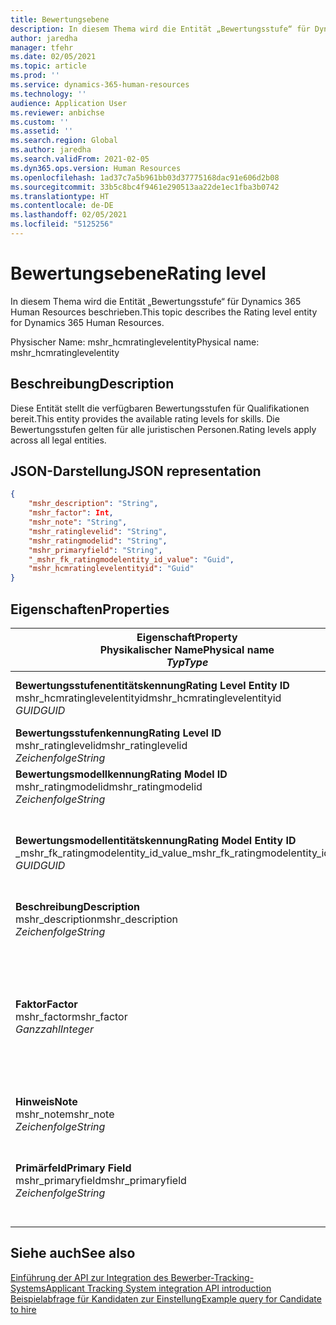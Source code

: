 ```yaml
---
title: Bewertungsebene
description: In diesem Thema wird die Entität „Bewertungsstufe“ für Dynamics 365 Human Resources beschrieben.
author: jaredha
manager: tfehr
ms.date: 02/05/2021
ms.topic: article
ms.prod: ''
ms.service: dynamics-365-human-resources
ms.technology: ''
audience: Application User
ms.reviewer: anbichse
ms.custom: ''
ms.assetid: ''
ms.search.region: Global
ms.author: jaredha
ms.search.validFrom: 2021-02-05
ms.dyn365.ops.version: Human Resources
ms.openlocfilehash: 1ad37c7a5b961bb03d37775168dac91e606d2b08
ms.sourcegitcommit: 33b5c8bc4f9461e290513aa22de1ec1fba3b0742
ms.translationtype: HT
ms.contentlocale: de-DE
ms.lasthandoff: 02/05/2021
ms.locfileid: "5125256"
---
```

# <a name="rating-level"></a><span data-ttu-id="4f663-103">Bewertungsebene</span><span class="sxs-lookup"><span data-stu-id="4f663-103">Rating level</span></span>

<span data-ttu-id="4f663-104">In diesem Thema wird die Entität „Bewertungsstufe“ für Dynamics 365 Human Resources beschrieben.</span><span class="sxs-lookup"><span data-stu-id="4f663-104">This topic describes the Rating level entity for Dynamics 365 Human Resources.</span></span>

<span data-ttu-id="4f663-105">Physischer Name: mshr_hcmratinglevelentity</span><span class="sxs-lookup"><span data-stu-id="4f663-105">Physical name: mshr_hcmratinglevelentity</span></span>

## <a name="description"></a><span data-ttu-id="4f663-106">Beschreibung</span><span class="sxs-lookup"><span data-stu-id="4f663-106">Description</span></span>

<span data-ttu-id="4f663-107">Diese Entität stellt die verfügbaren Bewertungsstufen für Qualifikationen bereit.</span><span class="sxs-lookup"><span data-stu-id="4f663-107">This entity provides the available rating levels for skills.</span></span> <span data-ttu-id="4f663-108">Die Bewertungsstufen gelten für alle juristischen Personen.</span><span class="sxs-lookup"><span data-stu-id="4f663-108">Rating levels apply across all legal entities.</span></span>

## <a name="json-representation"></a><span data-ttu-id="4f663-109">JSON-Darstellung</span><span class="sxs-lookup"><span data-stu-id="4f663-109">JSON representation</span></span>

```json
{
    "mshr_description": "String",
    "mshr_factor": Int,
    "mshr_note": "String",
    "mshr_ratinglevelid": "String",
    "mshr_ratingmodelid": "String",
    "mshr_primaryfield": "String",
    "_mshr_fk_ratingmodelentity_id_value": "Guid",
    "mshr_hcmratinglevelentityid": "Guid"
}
```

## <a name="properties"></a><span data-ttu-id="4f663-110">Eigenschaften</span><span class="sxs-lookup"><span data-stu-id="4f663-110">Properties</span></span>

| <span data-ttu-id="4f663-111">Eigenschaft</span><span class="sxs-lookup"><span data-stu-id="4f663-111">Property</span></span><br><span data-ttu-id="4f663-112">**Physikalischer Name**</span><span class="sxs-lookup"><span data-stu-id="4f663-112">**Physical name**</span></span><br><span data-ttu-id="4f663-113">**_Typ_**</span><span class="sxs-lookup"><span data-stu-id="4f663-113">**_Type_**</span></span> | <span data-ttu-id="4f663-114">Verwenden</span><span class="sxs-lookup"><span data-stu-id="4f663-114">Use</span></span> | <span data-ttu-id="4f663-115">Beschreibung</span><span class="sxs-lookup"><span data-stu-id="4f663-115">Description</span></span> |
| --- | --- | --- |
| <span data-ttu-id="4f663-116">**Bewertungsstufenentitätskennung**</span><span class="sxs-lookup"><span data-stu-id="4f663-116">**Rating Level Entity ID**</span></span><br><span data-ttu-id="4f663-117">mshr_hcmratinglevelentityid</span><span class="sxs-lookup"><span data-stu-id="4f663-117">mshr_hcmratinglevelentityid</span></span><br><span data-ttu-id="4f663-118">*GUID*</span><span class="sxs-lookup"><span data-stu-id="4f663-118">*GUID*</span></span> | <span data-ttu-id="4f663-119">Schreibgeschützt</span><span class="sxs-lookup"><span data-stu-id="4f663-119">Read-only</span></span><br><span data-ttu-id="4f663-120">Erforderlich</span><span class="sxs-lookup"><span data-stu-id="4f663-120">Required</span></span><br><span data-ttu-id="4f663-121">Vom System generiert</span><span class="sxs-lookup"><span data-stu-id="4f663-121">System-generated</span></span> | <span data-ttu-id="4f663-122">Der vom System generierte eindeutige Bezeichner der Stufe.</span><span class="sxs-lookup"><span data-stu-id="4f663-122">The system-generated unique identifier for the level.</span></span> |
| <span data-ttu-id="4f663-123">**Bewertungsstufenkennung**</span><span class="sxs-lookup"><span data-stu-id="4f663-123">**Rating Level ID**</span></span><br><span data-ttu-id="4f663-124">mshr_ratinglevelid</span><span class="sxs-lookup"><span data-stu-id="4f663-124">mshr_ratinglevelid</span></span><br><span data-ttu-id="4f663-125">*Zeichenfolge*</span><span class="sxs-lookup"><span data-stu-id="4f663-125">*String*</span></span> | <span data-ttu-id="4f663-126">Lesen/Schreiben</span><span class="sxs-lookup"><span data-stu-id="4f663-126">Read/write</span></span><br><span data-ttu-id="4f663-127">Erforderlich</span><span class="sxs-lookup"><span data-stu-id="4f663-127">Required</span></span> | <span data-ttu-id="4f663-128">Vom Benutzer lesbarer eindeutiger Bezeichner der Stufe.</span><span class="sxs-lookup"><span data-stu-id="4f663-128">User-readable unique identifier for the level.</span></span> |
| <span data-ttu-id="4f663-129">**Bewertungsmodellkennung**</span><span class="sxs-lookup"><span data-stu-id="4f663-129">**Rating Model ID**</span></span><br><span data-ttu-id="4f663-130">mshr_ratingmodelid</span><span class="sxs-lookup"><span data-stu-id="4f663-130">mshr_ratingmodelid</span></span><br><span data-ttu-id="4f663-131">*Zeichenfolge*</span><span class="sxs-lookup"><span data-stu-id="4f663-131">*String*</span></span> | <span data-ttu-id="4f663-132">Lesen/Schreiben</span><span class="sxs-lookup"><span data-stu-id="4f663-132">Read/write</span></span><br><span data-ttu-id="4f663-133">Erforderlich</span><span class="sxs-lookup"><span data-stu-id="4f663-133">Required</span></span> | <span data-ttu-id="4f663-134">Das Bewertungsmodell, zu dem die Bewertungsstufe gehört.</span><span class="sxs-lookup"><span data-stu-id="4f663-134">The rating model to which the rating level belongs.</span></span> |
| <span data-ttu-id="4f663-135">**Bewertungsmodellentitätskennung**</span><span class="sxs-lookup"><span data-stu-id="4f663-135">**Rating Model Entity ID**</span></span><br><span data-ttu-id="4f663-136">_mshr_fk_ratingmodelentity_id_value</span><span class="sxs-lookup"><span data-stu-id="4f663-136">_mshr_fk_ratingmodelentity_id_value</span></span><br><span data-ttu-id="4f663-137">*GUID*</span><span class="sxs-lookup"><span data-stu-id="4f663-137">*GUID*</span></span> | <span data-ttu-id="4f663-138">Schreibgeschützt</span><span class="sxs-lookup"><span data-stu-id="4f663-138">Read-only</span></span><br><span data-ttu-id="4f663-139">Erforderlich</span><span class="sxs-lookup"><span data-stu-id="4f663-139">Required</span></span><br><span data-ttu-id="4f663-140">Fremdschlüssel: mshr_hcmratingmodelentityid von mshr_hcmratingmodelentity</span><span class="sxs-lookup"><span data-stu-id="4f663-140">Foreign key: mshr_hcmratingmodelentityid of mshr_hcmratingmodelentity</span></span> | <span data-ttu-id="4f663-141">Der vom System generierte Bezeichner für das Bewertungsmodell, zu dem die Bewertungsstufe gehört.</span><span class="sxs-lookup"><span data-stu-id="4f663-141">The system-generated identifier for the rating model to which the rating level belongs.</span></span> |
| <span data-ttu-id="4f663-142">**Beschreibung**</span><span class="sxs-lookup"><span data-stu-id="4f663-142">**Description**</span></span><br><span data-ttu-id="4f663-143">mshr_description</span><span class="sxs-lookup"><span data-stu-id="4f663-143">mshr_description</span></span><br><span data-ttu-id="4f663-144">*Zeichenfolge*</span><span class="sxs-lookup"><span data-stu-id="4f663-144">*String*</span></span> | <span data-ttu-id="4f663-145">Lesen/Schreiben</span><span class="sxs-lookup"><span data-stu-id="4f663-145">Read/write</span></span><br><span data-ttu-id="4f663-146">Erforderlich</span><span class="sxs-lookup"><span data-stu-id="4f663-146">Required</span></span> | <span data-ttu-id="4f663-147">Die Beschreibung der Bewertungsstufe.</span><span class="sxs-lookup"><span data-stu-id="4f663-147">The description of the rating level.</span></span> |
| <span data-ttu-id="4f663-148">**Faktor**</span><span class="sxs-lookup"><span data-stu-id="4f663-148">**Factor**</span></span><br><span data-ttu-id="4f663-149">mshr_factor</span><span class="sxs-lookup"><span data-stu-id="4f663-149">mshr_factor</span></span><br><span data-ttu-id="4f663-150">*Ganzzahl*</span><span class="sxs-lookup"><span data-stu-id="4f663-150">*Integer*</span></span> | <span data-ttu-id="4f663-151">Lesen/Schreiben</span><span class="sxs-lookup"><span data-stu-id="4f663-151">Read/write</span></span><br><span data-ttu-id="4f663-152">Erforderlich</span><span class="sxs-lookup"><span data-stu-id="4f663-152">Required</span></span> | <span data-ttu-id="4f663-153">Der Faktor für die Bewertungsstufe.</span><span class="sxs-lookup"><span data-stu-id="4f663-153">The factor for the rating level.</span></span> <span data-ttu-id="4f663-154">Hier wird ein Faktor eingegeben, durch den die Ergebnisse normalisiert werden, wenn Elemente mit einer unterschiedlichen Anzahl von Ebenen verglichen werden.</span><span class="sxs-lookup"><span data-stu-id="4f663-154">When you compare items with a different number of rating levels, the factor is used to normalize the scores.</span></span> <span data-ttu-id="4f663-155">Der Wert muss eine Ganzzahl zwischen 0 und 9 sein.</span><span class="sxs-lookup"><span data-stu-id="4f663-155">The value must be an integer between 0 and 9.</span></span> |
| <span data-ttu-id="4f663-156">**Hinweis**</span><span class="sxs-lookup"><span data-stu-id="4f663-156">**Note**</span></span><br><span data-ttu-id="4f663-157">mshr_note</span><span class="sxs-lookup"><span data-stu-id="4f663-157">mshr_note</span></span><br><span data-ttu-id="4f663-158">*Zeichenfolge*</span><span class="sxs-lookup"><span data-stu-id="4f663-158">*String*</span></span> | <span data-ttu-id="4f663-159">Lesen/Schreiben</span><span class="sxs-lookup"><span data-stu-id="4f663-159">Read/write</span></span><br><span data-ttu-id="4f663-160">Optional</span><span class="sxs-lookup"><span data-stu-id="4f663-160">Optional</span></span> | <span data-ttu-id="4f663-161">Alle mit der Bewertungsstufe verbundenen Notizen.</span><span class="sxs-lookup"><span data-stu-id="4f663-161">Any notes associated with the rating level.</span></span> |
| <span data-ttu-id="4f663-162">**Primärfeld**</span><span class="sxs-lookup"><span data-stu-id="4f663-162">**Primary Field**</span></span><br><span data-ttu-id="4f663-163">mshr_primaryfield</span><span class="sxs-lookup"><span data-stu-id="4f663-163">mshr_primaryfield</span></span><br><span data-ttu-id="4f663-164">*Zeichenfolge*</span><span class="sxs-lookup"><span data-stu-id="4f663-164">*String*</span></span> | <span data-ttu-id="4f663-165">Schreibgeschützt</span><span class="sxs-lookup"><span data-stu-id="4f663-165">Read-only</span></span><br><span data-ttu-id="4f663-166">Erforderlich</span><span class="sxs-lookup"><span data-stu-id="4f663-166">Required</span></span> | <span data-ttu-id="4f663-167">Feld, das als ein weitere Bezeichner des Entitätsdatensatzes verwendet werden kann.</span><span class="sxs-lookup"><span data-stu-id="4f663-167">Field to be used as an identifier of the entity record.</span></span> <span data-ttu-id="4f663-168">Kombination aus Bewertungsstufenkennung und Bewertungsmodellkennung.</span><span class="sxs-lookup"><span data-stu-id="4f663-168">Combination of rating level ID and rating model ID.</span></span> |

## <a name="see-also"></a><span data-ttu-id="4f663-169">Siehe auch</span><span class="sxs-lookup"><span data-stu-id="4f663-169">See also</span></span>

[<span data-ttu-id="4f663-170">Einführung der API zur Integration des Bewerber-Tracking-Systems</span><span class="sxs-lookup"><span data-stu-id="4f663-170">Applicant Tracking System integration API introduction</span></span>](hr-admin-integration-ats-api-introduction.md)<br>
[<span data-ttu-id="4f663-171">Beispielabfrage für Kandidaten zur Einstellung</span><span class="sxs-lookup"><span data-stu-id="4f663-171">Example query for Candidate to hire</span></span>](hr-admin-integration-ats-api-candidate-to-hire-example-query.md)

